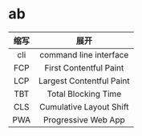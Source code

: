 # ab
|缩写|展开|  
|:--:|:---:|  
|cli|command line interface|  
|FCP|First Contentful Paint|  
|LCP|Largest Contentful Paint|  
|TBT|Total Blocking Time|  
|CLS|Cumulative Layout Shift|  
|PWA|Progressive Web App|  
